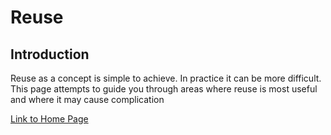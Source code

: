 # Reuse
## Introduction
Reuse as a concept is simple to achieve. In practice it can be more difficult. 
This page attempts to guide you through areas where reuse is most useful and where it may cause complication

[Link to Home Page](../index.md)